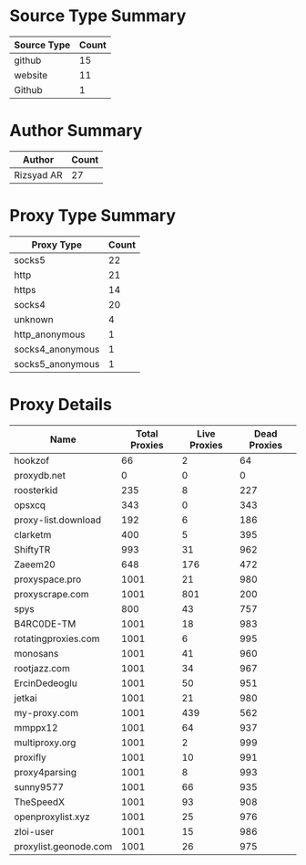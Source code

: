 # Source Type Summary

| Source Type | Count |
|-------------|-------|
| github | 15 |
| website | 11 |
| Github | 1 |


# Author Summary

| Author | Count |
|--------|-------|
| Rizsyad AR | 27 |


# Proxy Type Summary

| Proxy Type | Count |
|------------|-------|
| socks5 | 22 |
| http | 21 |
| https | 14 |
| socks4 | 20 |
| unknown | 4 |
| http_anonymous | 1 |
| socks4_anonymous | 1 |
| socks5_anonymous | 1 |


# Proxy Details

| Name | Total Proxies | Live Proxies | Dead Proxies |
|------|---------------|--------------|---------------|
| hookzof | 66 | 2 | 64 |
| proxydb.net | 0 | 0 | 0 |
| roosterkid | 235 | 8 | 227 |
| opsxcq | 343 | 0 | 343 |
| proxy-list.download | 192 | 6 | 186 |
| clarketm | 400 | 5 | 395 |
| ShiftyTR | 993 | 31 | 962 |
| Zaeem20 | 648 | 176 | 472 |
| proxyspace.pro | 1001 | 21 | 980 |
| proxyscrape.com | 1001 | 801 | 200 |
| spys | 800 | 43 | 757 |
| B4RC0DE-TM | 1001 | 18 | 983 |
| rotatingproxies.com | 1001 | 6 | 995 |
| monosans | 1001 | 41 | 960 |
| rootjazz.com | 1001 | 34 | 967 |
| ErcinDedeoglu | 1001 | 50 | 951 |
| jetkai | 1001 | 21 | 980 |
| my-proxy.com | 1001 | 439 | 562 |
| mmppx12 | 1001 | 64 | 937 |
| multiproxy.org | 1001 | 2 | 999 |
| proxifly | 1001 | 10 | 991 |
| proxy4parsing | 1001 | 8 | 993 |
| sunny9577 | 1001 | 66 | 935 |
| TheSpeedX | 1001 | 93 | 908 |
| openproxylist.xyz | 1001 | 25 | 976 |
| zloi-user | 1001 | 15 | 986 |
| proxylist.geonode.com | 1001 | 26 | 975 |
